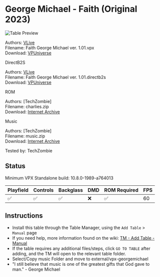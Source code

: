 ﻿# George Michael - Faith (Original 2023)

![Table Preview](../../images/vpx-georgemichael.jpg)

Authors: [VLive](https://vpuniverse.com/profile/57704-vlive/)  
Filename: Faith George Michael ver. 1.01.vpx  
Download: [VPUniverse](https://vpuniverse.com/files/file/13638-vpx-table-faith-george-michael-ver-101/)

DirectB2S

Authors: [VLive](https://vpuniverse.com/profile/57704-vlive/)  
Filename: Faith George Michael ver. 1.01.directb2s  
Download: [VPUniverse](https://vpuniverse.com/files/file/13638-vpx-table-faith-george-michael-ver-101/)

ROM 

Authors: [TechZombie]  
Filename: charlies.zip  
Download: [Internet Archive](https://archive.org/details/charlies_202412)

Music

Authors: [TechZombie]  
Filename: music.zip  
Download: [Internet Archive](https://archive.org/details/music_202412)

Tested by: TechZombie

## Status 

Minimum VPX Standalone build: 10.8.0-1989-a764013

| Playfield | Controls | Backglass | DMD | ROM Required | FPS | 
|-----------|----------|-----------|-----|--------------|-----|
| :white_check_mark: | :white_check_mark: | :white_check_mark: | :x: | :white_check_mark: | 60 |

## Instructions

- Install this table through the Table Manager, using the `Add Table` > `Manual` page
- If you need help, more information found on the wiki: [TM - Add Table - Manual](https://github.com/LegendsUnchained/vpx-standalone-alp4k/wiki/%5B04%5D-%F0%9F%A7%A1-TM-%E2%80%90-Other-Features#add-table---manual)
- If the table requires any additional files/steps, click `GO TO TABLE` after adding, and the TM will open to the relevant table folder.
- Select/Copy music Folder and move to external/vpx-georgemichael
- "I still believe that music is one of the greatest gifts that God gave to man." - George Michael

